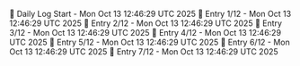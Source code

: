 📅 Daily Log Start - Mon Oct 13 12:46:29 UTC 2025
📌 Entry 1/12 - Mon Oct 13 12:46:29 UTC 2025
📌 Entry 2/12 - Mon Oct 13 12:46:29 UTC 2025
📌 Entry 3/12 - Mon Oct 13 12:46:29 UTC 2025
📌 Entry 4/12 - Mon Oct 13 12:46:29 UTC 2025
📌 Entry 5/12 - Mon Oct 13 12:46:29 UTC 2025
📌 Entry 6/12 - Mon Oct 13 12:46:29 UTC 2025
📌 Entry 7/12 - Mon Oct 13 12:46:29 UTC 2025
